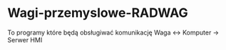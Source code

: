 # Wagi-przemyslowe-RADWAG
To programy które będą obsługiwać komunikację Waga &lt;-> Komputer -> Serwer HMI
